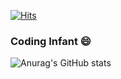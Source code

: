 
[![Hits](https://hits.seeyoufarm.com/api/count/incr/badge.svg?url=https%3A%2F%2Fgithub.com%2Fbuginet&count_bg=%237ACEBF&title_bg=%2314605F&icon=protocols-dot-io.svg&icon_color=%23E7E7E7&title=hits&edge_flat=false)](https://hits.seeyoufarm.com)
### Coding Infant 😄

<!--
**buginet/buginet** is a ✨ _special_ ✨ repository because its `README.md` (this file) appears on your GitHub profile.

Here are some ideas to get you started:

- 🔭 I’m currently working on ...
- 🌱 I’m currently learning ...
- 👯 I’m looking to collaborate on ...
- 🤔 I’m looking for help with ...
- 💬 Ask me about ...
- 📫 How to reach me: ...
- 😄 Pronouns: ...
- ⚡ Fun fact: ...
-->

![Anurag's GitHub stats](https://github-readme-stats.vercel.app/api?username=buginet&show_icons=true&theme=dracula)


